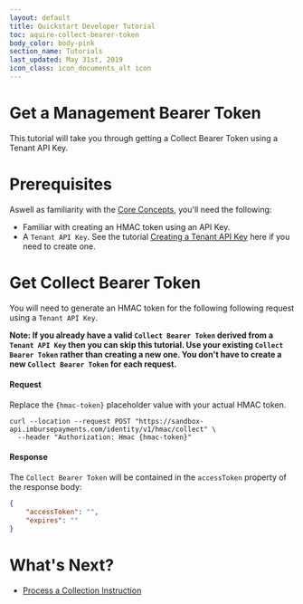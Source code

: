 ```yaml
---
layout: default
title: Quickstart Developer Tutorial
toc: aquire-collect-bearer-token
body_color: body-pink
section_name: Tutorials
last_updated: May 31st, 2019
icon_class: icon_documents_alt icon
---
```

# Get a Management Bearer Token
This tutorial will take you through getting a Collect Bearer Token using a Tenant API Key.


# Prerequisites
Aswell as familiarity with the [Core Concepts](/pages/guides/core-concepts), you'll need the following:

- Familiar with creating an HMAC token using an API Key.
- A `Tenant API Key`. See the tutorial [Creating a Tenant API Key](/pages/tutorials/creating-a-tenant-api-key) here if you need to create one.

# Get Collect Bearer Token
You will need to generate an HMAC token for the following following request using a `Tenant API Key`.

**Note: If you already have a valid `Collect Bearer Token` derived from a `Tenant API Key` then you can skip this tutorial. Use your existing `Collect Bearer Token` rather than creating a new one. You don't have to create a new `Collect Bearer Token` for each request.**


#### Request
Replace the `{hmac-token}` placeholder value with your actual HMAC token.

```curl
curl --location --request POST "https://sandbox-api.imbursepayments.com/identity/v1/hmac/collect" \
  --header "Authorization: Hmac {hmac-token}"
```

#### Response
The `Collect Bearer Token` will be contained in the `accessToken` property of the response body:

```json
{
    "accessToken": "",
    "expires": ""
}
```

# What's Next?

- [Process a Collection Instruction](/pages/tutorials/processing-a-collect-instruction)

